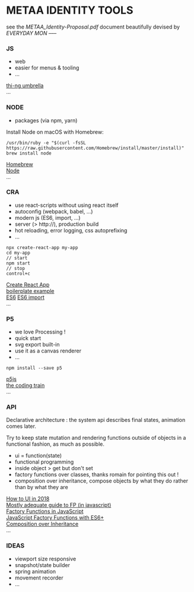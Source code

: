 
# METAA IDENTITY TOOLS

see the *METAA_Identity-Proposal.pdf* document beautifully devised by *EVERYDAY MON –––*

### JS

* web
* easier for menus & tooling
* ...

[thi-ng umbrella](https://github.com/thi-ng/umbrella/tree/master/examples)  
...  

### NODE

* packages (via npm, yarn)

Install Node on macOS with Homebrew:
```
/usr/bin/ruby -e "$(curl -fsSL https://raw.githubusercontent.com/Homebrew/install/master/install)"
brew install node
```

[Homebrew](https://brew.sh/)  
[Node](https://nodejs.org/en/)  
...  

### CRA

* use react-scripts without using react itself
* autoconfig (webpack, babel, ...)
* modern js (ES6, import, ...)
* server (> http://), production build
* hot reloading, error logging, css autoprefixing
* ...

```
npx create-react-app my-app
cd my-app
// start
npm start
// stop
control+c
```

[Create React App](https://facebook.github.io/create-react-app/docs/getting-started)  
[boilerplate example](https://github.com/woudsma/p5js-es6-boilerplate)  
[ES6](https://exploringjs.com/es6/)
[ES6 import](https://developer.mozilla.org/en-US/docs/Glossary/Tree_shaking)  
...  

### P5

* we love Processing !
* quick start
* svg export built-in
* use it as a canvas renderer
* ...

```
npm install --save p5
```

[p5js](https://p5js.org/reference/)  
[the coding train](https://www.youtube.com/user/shiffman/videos)  
...  

### API

Declarative architecture : the system api describes final states, animation comes later.

Try to keep state mutation and rendering functions outside of objects in a functional fashion, as much as possible.

* ui = function(state)
* functional programming
* inside object > get but don't set
* factory functions over classes, thanks romain for pointing this out !
* composition over inheritance, compose objects by what they do rather than by what they are

[How to UI in 2018](https://medium.com/@thi.ng/how-to-ui-in-2018-ac2ae02acdf3)  
[Mostly adequate guide to FP (in javascript)](https://github.com/MostlyAdequate/mostly-adequate-guide)  
[Factory Functions in JavaScript](https://www.youtube.com/watch?v=ImwrezYhw4w)  
[JavaScript Factory Functions with ES6+](https://medium.com/javascript-scene/javascript-factory-functions-with-es6-4d224591a8b1)  
[Composition over Inheritance](https://www.youtube.com/watch?v=wfMtDGfHWpA)  
...  

### IDEAS

* viewport size responsive
* snapshot/state builder
* spring animation
* movement recorder
* ...
